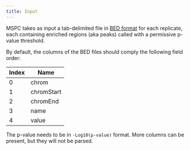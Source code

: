 ```yaml
---
title: Input
---
```


MSPC takes as input a tab-delimited file in 
[BED format]( https://uswest.ensembl.org/info/website/upload/bed.html) for each replicate, 
each containing enriched regions (aka peaks) called with a permissive p-value threshold. 

By default, the columns of the BED files should comply the following field order:

| Index | Name       |
|-------|------------|
| 0     | chrom      |
| 1     | chromStart |
| 2     | chromEnd   |
| 3     | name       |
| 4     | value      |

The p-value needs to be in `-Log10(p-value)` format. More columns can be present, but they will not be parsed.
